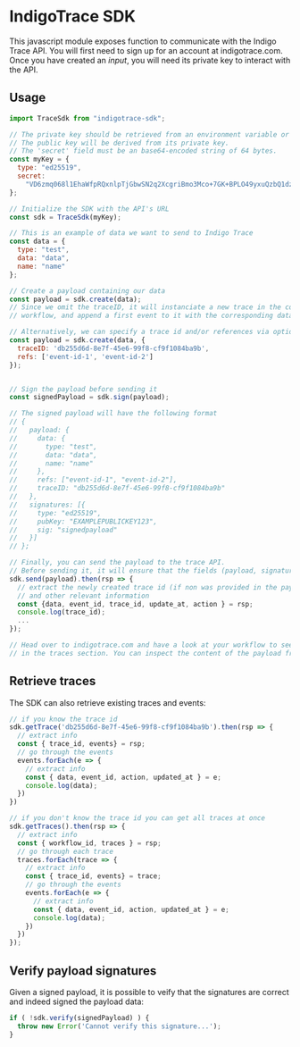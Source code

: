 # IndigoTrace SDK

This javascript module exposes function to communicate with the Indigo Trace API. You will first need to sign up for an account at indigotrace.com. Once you have created an *input*, you will need its private key to interact with the API.

## Usage

```javascript
import TraceSdk from "indigotrace-sdk";

// The private key should be retrieved from an environment variable or an other secure store.
// The public key will be derived from its private key.
// The 'secret' field must be an base64-encoded string of 64 bytes.
const myKey = {
  type: "ed25519",
  secret:
    "VD6zmq068l1EhaWfpRQxnlpTjGbwSN2q2XcgriBmo3Mco+7GK+BPLO49yxuQzbQ1dzd/6B+3YQb2c3BhqEaTsA=="
};

// Initialize the SDK with the API's URL
const sdk = TraceSdk(myKey);

// This is an example of data we want to send to Indigo Trace
const data = {
  type: "test",
  data: "data",
  name: "name"
};

// Create a payload containing our data
const payload = sdk.create(data);
// Since we omit the traceID, it will instanciate a new trace in the corresponding
// workflow, and append a first event to it with the corresponding data.

// Alternatively, we can specify a trace id and/or references via options:
const payload = sdk.create(data, {
  traceID: 'db255d6d-8e7f-45e6-99f8-cf9f1084ba9b',
  refs: ['event-id-1', 'event-id-2']
});


// Sign the payload before sending it
const signedPayload = sdk.sign(payload);

// The signed payload will have the following format
// {
//   payload: {
//     data: {
//       type: "test",
//       data: "data",
//       name: "name"
//     },
//     refs: ["event-id-1", "event-id-2"],
//     traceID: "db255d6d-8e7f-45e6-99f8-cf9f1084ba9b"
//   },
//   signatures: [{
//     type: "ed25519",
//     pubKey: "EXAMPLEPUBLICKEY123",
//     sig: "signedpayload"
//   }]
// };

// Finally, you can send the payload to the trace API.
// Before sending it, it will ensure that the fields (payload, signature) are present.
sdk.send(payload).then(rsp => {
  // extract the newly created trace id (if non was provided in the payload)
  // and other relevant information
  const {data, event_id, trace_id, update_at, action } = rsp;
  console.log(trace_id);
  ...
});

// Head over to indigotrace.com and have a look at your workflow to see the new event
// in the traces section. You can inspect the content of the payload from there.

```

## Retrieve traces
The SDK can also retrieve existing traces and events:
```javascript
// if you know the trace id
sdk.getTrace('db255d6d-8e7f-45e6-99f8-cf9f1084ba9b').then(rsp => {
  // extract info
  const { trace_id, events} = rsp;
  // go through the events
  events.forEach(e => {
    // extract info
    const { data, event_id, action, updated_at } = e;
    console.log(data);
  })
})

// if you don't know the trace id you can get all traces at once
sdk.getTraces().then(rsp => {
  // extract info
  const { workflow_id, traces } = rsp;
  // go through each trace
  traces.forEach(trace => {
    // extract info
    const { trace_id, events} = trace;
    // go through the events
    events.forEach(e => {
      // extract info
      const { data, event_id, action, updated_at } = e;
      console.log(data);
    })
  })
});

```

## Verify payload signatures

Given a signed payload, it is possible to veify that the signatures are correct and indeed signed the payload data:
```javascript
if ( !sdk.verify(signedPayload) ) {
  throw new Error('Cannot verify this signature...');
}
```